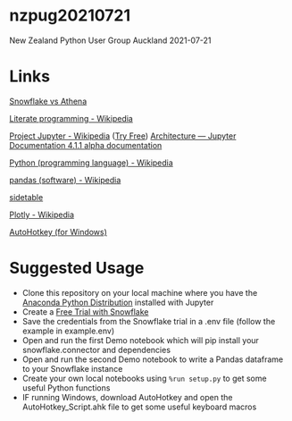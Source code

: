 # nzpug20210721
New Zealand Python User Group Auckland 2021-07-21

# Links

[Snowflake vs Athena](https://www.firebolt.io/comparison/snowflake-vs-athena)

[Literate programming - Wikipedia](https://en.wikipedia.org/wiki/Literate_programming)

[Project Jupyter - Wikipedia](https://en.wikipedia.org/wiki/Project_Jupyter) ([Try Free](https://jupyter.org/try)) [Architecture — Jupyter Documentation 4.1.1 alpha documentation](https://jupyter.readthedocs.io/en/latest/projects/architecture/content-architecture.html)

[Python (programming language) - Wikipedia](https://en.wikipedia.org/wiki/Python_(programming_language))

[pandas (software) - Wikipedia](https://en.wikipedia.org/wiki/Pandas_(software))

[sidetable](https://github.com/chris1610/sidetable)

[Plotly - Wikipedia](https://en.wikipedia.org/wiki/Plotly)

[AutoHotkey (for Windows)](https://www.autohotkey.com/)

# Suggested Usage

- Clone this repository on your local machine where you have the [Anaconda Python Distribution](https://www.anaconda.com/products/individual#Downloads) installed with Jupyter
- Create a [Free Trial with Snowflake](https://signup.snowflake.com/)
- Save the credentials from the Snowflake trial in a .env file (follow the example in example.env)
- Open and run the first Demo notebook which will pip install your snowflake.connector and dependencies
- Open and run the second Demo notebook to write a Pandas dataframe to your Snowflake instance
- Create your own local notebooks using ```%run setup.py``` to get some useful Python functions
- IF running Windows, download AutoHotkey and open the AutoHotkey_Script.ahk file to get some useful keyboard macros

